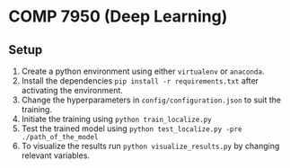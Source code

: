 # COMP 7950 (Deep Learning)

## Setup
1. Create a python environment using either `virtualenv` or `anaconda`.
2. Install the dependencies `pip install -r requirements.txt` after activating the environment.
3. Change the hyperparameters in `config/configuration.json` to suit the training.
4. Initiate the training using `python train_localize.py`
5. Test the trained model using `python test_localize.py -pre ./path_of_the_model`
6. To visualize the results run `python visualize_results.py` by changing relevant variables. 
